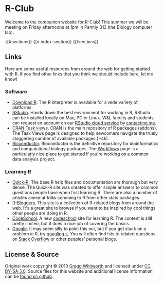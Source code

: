 # R-Club

Welcome to the companion website for R-Club!  This summer we will be meeting on Friday afternoons at 1pm in Parmly 313 (the Biology computer lab).

<div id = "index">

{{#sections}}
  {{> index-section}}
{{/sections}}

</div>

## Links

Here are some useful resources from around the web for getting started with R.  If you find other links that you think we should include here, let me know!

### Software

* [Download R](http://cran.rstudio.com/).   The R interpreter is available for a wide variety of platforms.
* [RStudio](http://www.rstudio.com/ide/).  Hands down the best environment for working in R, RStudio can be installed locally on Mac, PC or Linux.  W&L faculty and students can request an account on our [RStudio cloud service](http://rna.wlu.edu/r) by [contacting me](http://www.wlu.edu/x23921.xml?InsertFile=x55999).
* [CRAN Task views](http://cran.r-project.org/web/views/).  CRAN is the main repository of R packages (addons).  The Task Views page is designed to help newcomers navigate the truely staggering number of available packages (>4k).
* [Bioconductor](http://www.bioconductor.org/).  Bioconductor is the definitive repository for bioinformatics and computational biology packages.  The [Workflows](http://www.bioconductor.org/help/workflows/) page is a particularly nice place to get started if you're working on a common data analysis project.

### Learning R

* [Quick-R](http://www.statmethods.net/).  The base R help files and documentation are thorough but very dense.  The Quick-R site was created to offer simple answers to common questions people have when first learning R.  There are also a number of articles aimed at folks comming to R from other stats packages.
* [R-Bloggers](http://www.r-bloggers.com/).  This site is a collection of R-related blogs from around the web.  It's a great site to browse if you want to be inspired by cool things other people are doing in R.
* [CodeSchool](http://tryr.codeschool.com/).  A new [codeschool](http://www.codeschool.com/) site for learning R.  The content is still pretty limited, but it does a nice job of covering the basics.
* [Google](https://www.google.com/).  It may seem silly to point this out, but if you get stuck on a problem in R, try [googling it](http://lmgtfy.com/?q=R+help).  You will often find hits to related questions on [Stack Overflow](http://stackoverflow.com/) or other peoples' personal blogs.

## License & Source

Original work copyright © 2013 [Gregg Whitworth](http://www.wlu.edu/x23921.xml?InsertFile=x55999) and licensed under [CC BY-SA 3.0][].  Source files for this website and additional license information can be [found on github](https://github.com/whitwort/r-club).

[CC BY-SA 3.0]: http://creativecommons.org/licenses/by-sa/3.0/